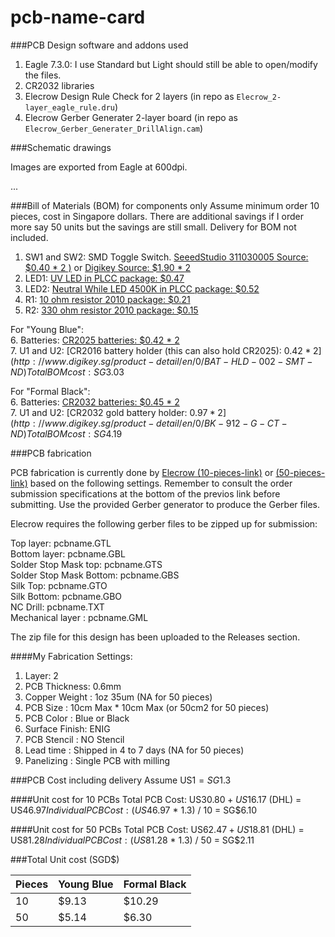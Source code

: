 # pcb-name-card


###PCB Design software and addons used

1. Eagle 7.3.0: I use Standard but Light should still be able to open/modify the files.
2. CR2032 libraries
2. Elecrow Design Rule Check for 2 layers (in repo as `Elecrow_2-layer_eagle_rule.dru`)
3. Elecrow Gerber Generater 2-layer board (in repo as `Elecrow_Gerber_Generater_DrillAlign.cam`)

###Schematic drawings

Images are exported from Eagle at 600dpi.

...

###Bill of Materials (BOM) for components only
Assume minimum order 10 pieces, cost in Singapore dollars. There are additional savings if I order more say 50 units but the savings are still small. Delivery for BOM not included.

1. SW1 and SW2: SMD Toggle Switch. [SeeedStudio 311030005 Source: $0.40 * 2  )](http://www.seeedstudio.com/depot/index.php?main_page=opl_info&opl_id=219) or [Digikey Source: $1.90 * 2](http://www.digikey.sg/product-detail/en/AYZ0202AGRLC/401-2013-1-ND/1640122) 
2. LED1: [UV LED in PLCC package: $0.47](https://sg.rs-online.com/web/p/uv-leds/8184462/)
3. LED2: [Neutral While LED 4500K in PLCC package: $0.52](http://sg.element14.com/avago-technologies/asmt-uwb1-nx3e2/led-smd-plcc2-neutral-white-4500k/dp/1895842)
4. R1: [10 ohm resistor 2010 package: $0.21](http://sg.element14.com/yageo-phycomp/rc2010fk-0710rl/resistor-prc111-2010-10r/dp/9235590)
5. R2: [330 ohm resistor 2010 package: $0.15](http://sg.element14.com/welwyn/asc2010-330rft4/resistor-anti-sulphur-2010-330r/dp/2079044)

For "Young Blue":  
6. Batteries: [CR2025 batteries: $0.42 * 2](http://www.digikey.sg/product-detail/en/0/P188-ND)  
7. U1 and U2: [CR2016 battery holder (this can also hold CR2025): $0.42 * 2](http://www.digikey.sg/product-detail/en/0/BAT-HLD-002-SMT-ND)   
Total BOM cost : SG$3.03

For "Formal Black":  
6. Batteries: [CR2032 batteries: $0.45 * 2](http://www.digikey.sg/product-detail/en/0/N189-ND)  
7. U1 and U2: [CR2032 gold battery holder: $0.97 * 2](http://www.digikey.sg/product-detail/en/0/BK-912-G-CT-ND)  
Total BOM cost : SG$4.19  

###PCB fabrication

PCB fabrication is currently done by [Elecrow (10-pieces-link)](http://www.elecrow.com/10pcs-2-layer-pcb-p-1175.html) or [(50-pieces-link)](http://www.elecrow.com/50pcs-2-layer-pcb-enig-p-1172.html) based on the following settings. Remember to consult the order submission specifications at the bottom of the previos link before submitting. Use the provided Gerber generator to produce the Gerber files.

Elecrow requires the following gerber files to be zipped up for submission:

Top layer:	pcbname.GTL  
Bottom layer:	pcbname.GBL  
Solder Stop Mask top:	pcbname.GTS  
Solder Stop Mask Bottom:	pcbname.GBS  
Silk Top:	pcbname.GTO  
Silk Bottom:	pcbname.GBO  
NC Drill:	pcbname.TXT  
Mechanical layer :	pcbname.GML  

The zip file for this design has been uploaded to the Releases section.

####My Fabrication Settings: 

1. Layer: 2
2. PCB Thickness: 0.6mm
3. Copper Weight : 1oz 35um (NA for 50 pieces)
4. PCB Size : 10cm Max * 10cm Max (or 50cm2 for 50 pieces)
5. PCB Color : Blue or Black
6. Surface Finish: ENIG
7. PCB Stencil : NO Stencil
8. Lead time : Shipped in 4 to 7 days (NA for 50 pieces)
9. Panelizing : Single PCB with milling

###PCB Cost including delivery
Assume US$1 = SG$1.3

####Unit cost for 10 PCBs
Total PCB Cost: US$30.80 + US$16.17 (DHL) = US$46.97  
Individual PCB Cost: (US$46.97 * 1.3) / 10 = SG$6.10  

####Unit cost for 50 PCBs
Total PCB Cost: US$62.47 + US$18.81 (DHL) = US$81.28  
Individual PCB Cost: (US$81.28 * 1.3) / 50 = SG$2.11  

###Total Unit cost (SGD$)

| Pieces | Young Blue | Formal Black |
|--------|------------|--------------|
| 10 | $9.13 | $10.29 |
| 50 | $5.14 | $6.30 |
